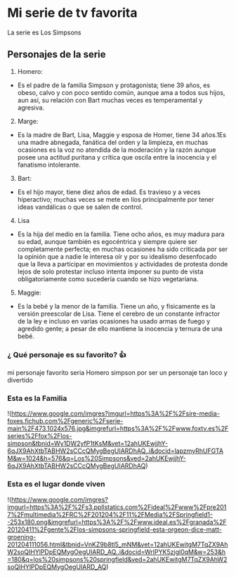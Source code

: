 # Mi serie de tv favorita 
 La serie es Los Simpsons

## Personajes de la serie 
1. Homero:
 - Es el padre de la familia Simpson y protagonista; tiene 39 años, es obeso, calvo y con poco sentido común, aunque ama a todos sus hijos, aun así, su relación con Bart muchas veces es temperamental y agresiva.

2. Marge:
 - Es la madre de Bart, Lisa, Maggie y esposa de Homer, tiene 34 años.1​ Es una madre abnegada, fanática del orden y la limpieza, en muchas ocasiones es la voz no atendida de la moderación y la razón aunque posee una actitud puritana y crítica que oscila entre la inocencia y el fanatismo intolerante. 

3. Bart:
 - Es el hijo mayor, tiene diez años de edad. Es travieso y a veces hiperactivo; muchas veces se mete en líos principalmente por tener ideas vandálicas o que se salen de control.

4. Lisa
 - Es la hija del medio en la familia. Tiene ocho años, es muy madura para su edad, aunque también es egocéntrica y siempre quiere ser completamente perfecta; en muchas ocasiones ha sido criticada por ser la opinión que a nadie le interesa oír y por su idealismo desenfocado que la lleva a participar en movimientos y actividades de protesta donde lejos de solo protestar incluso intenta imponer su punto de vista obligatoriamente como sucedería cuando se hizo vegetariana.

 5. Maggie:
  - Es la bebé y la menor de la familia. Tiene un año, y físicamente es la versión preescolar de Lisa. Tiene el cerebro de un constante infractor de la ley e incluso en varias ocasiones ha usado armas de fuego y agredido gente; a pesar de ello mantiene la inocencia y ternura de una bebé. 

### ¿ Qué personaje es su favorito? :+1: 
mi personaje favorito seria Homero simpson por ser un personaje tan loco y divertido  

### Esta es la Familia 
!(https://www.google.com/imgres?imgurl=https%3A%2F%2Fsire-media-foxes.fichub.com%2Fgeneric%2Fserie-main%2F473.1024x576.jpg&imgrefurl=https%3A%2F%2Fwww.foxtv.es%2Fseries%2Ffox%2Flos-simpson&tbnid=Wy1DW2yfP1tKsM&vet=12ahUKEwjjhY-6qJX9AhXtbTABHW2sCCcQMygBegUIARDhAQ..i&docid=lapzmyRhUFGTAM&w=1024&h=576&q=Los%20Simpsons&ved=2ahUKEwjjhY-6qJX9AhXtbTABHW2sCCcQMygBegUIARDhAQ)

### Esta es el lugar donde viven 
!(https://www.google.com/imgres?imgurl=https%3A%2F%2Fs3.ppllstatics.com%2Fideal%2Fwww%2Fpre2017%2Fmultimedia%2FRC%2F201204%2F11%2FMedia%2FSpringfield1--253x180.png&imgrefurl=https%3A%2F%2Fwww.ideal.es%2Fgranada%2F20120411%2Fgente%2Flos-simpsons-springfield-esta-orgeon-dice-matt-groening-201204111056.html&tbnid=VnKZ9b8tl5_mNM&vet=12ahUKEwitgM7TqZX9AhW2soQIHYlPDpEQMygOegUIARD_AQ..i&docid=WrIPYK5zjgl0qM&w=253&h=180&q=los%20simpsons%20springfield&ved=2ahUKEwitgM7TqZX9AhW2soQIHYlPDpEQMygOegUIARD_AQ)
